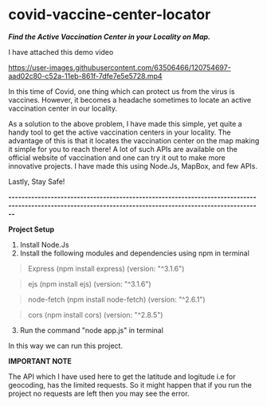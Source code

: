 # covid-vaccine-center-locator
***Find the Active Vaccination Center in your Locality on Map.***

I have attached this demo video

https://user-images.githubusercontent.com/63506466/120754697-aad02c80-c52a-11eb-861f-7dfe7e5e5728.mp4

In this time of Covid, one thing which can protect us from the virus is vaccines. However, it becomes a headache sometimes to locate an active vaccination center in our locality.

As a solution to the above problem, I have made this simple, yet quite a handy tool to get the active vaccination centers in your locality.
The advantage of this is that it locates the vaccination center on the map making it simple for you to reach there!
A lot of such APIs are available on the official website of vaccination and one can try it out to make more innovative projects.
I have made this using Node.Js, MapBox, and few APIs.

Lastly, Stay Safe!

**----------------------------------------------------------------------------------------------------------------------------------------------------------**

**Project Setup**
1. Install Node.Js
2. Install the following modules and dependencies using npm in terminal
> Express (npm install express) (version:  "^3.1.6")

> ejs (npm install ejs) (version:  "^3.1.6")

> node-fetch (npm install node-fetch) (version: "^2.6.1")

> cors (npm install cors) (version:  "^2.8.5")
3. Run the command "node app.js" in terminal

In this way we can run this project.

**IMPORTANT NOTE**

The API which I have used here to get the latitude and logitude i.e for geocoding, has the limited requests. So it might happen that if you run the project 
no requests are left then you may see the error.


